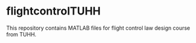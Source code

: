 # flightcontrolTUHH
This repository contains MATLAB files for flight control law design course from TUHH.
